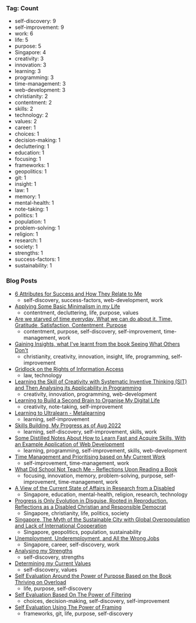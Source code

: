### Tag: Count
- self-discovery: 9
- self-improvement: 9
- work: 6
- life: 5
- purpose: 5
- Singapore: 4
- creativity: 3
- innovation: 3
- learning: 3
- programming: 3
- time-management: 3
- web-development: 3
- christianity: 2
- contentment: 2
- skills: 2
- technology: 2
- values: 2
- career: 1
- choices: 1
- decision-making: 1
- decluttering: 1
- education: 1
- focusing: 1
- frameworks: 1
- geopolitics: 1
- git: 1
- insight: 1
- law: 1
- memory: 1
- mental-health: 1
- note-taking: 1
- politics: 1
- population: 1
- problem-solving: 1
- religion: 1
- research: 1
- society: 1
- strengths: 1
- success-factors: 1
- sustainability: 1

### Blog Posts
* [6 Attributes for Success and How They Relate to Me](https://github.com/maxloosmu/MaxVault/blob/main/6%20Attributes%20for%20Success%20and%20How%20They%20Relate%20to%20Me.md)
    + self-discovery, success-factors, web-development, work
* [Applying Some Basic Minimalism in my Life](https://github.com/maxloosmu/MaxVault/blob/main/Applying%20Some%20Basic%20Minimalism%20in%20my%20Life.md)
    + contentment, decluttering, life, purpose, values
* [Are we starved of time everyday, What we can do about it.  Time, Gratitude, Satisfaction, Contentment, Purpose](https://github.com/maxloosmu/MaxVault/blob/main/Are%20we%20starved%20of%20time%20everyday,%20What%20we%20can%20do%20about%20it.%20Time,%20Gratitude,%20Satisfaction,%20Contentment,%20Purpose.md)
    + contentment, purpose, self-discovery, self-improvement, time-management, work
* [Gaining Insights, what I've learnt from the book Seeing What Others Don't](https://github.com/maxloosmu/MaxVault/blob/main/Gaining%20Insights,%20what%20I've%20learnt%20from%20the%20book%20Seeing%20What%20Others%20Don't.md)
    + christianity, creativity, innovation, insight, life, programming, self-improvement
* [Gridlock on the Rights of Information Access](https://github.com/maxloosmu/MaxVault/blob/main/Gridlock%20on%20the%20Rights%20of%20Information%20Access.md)
    + law, technology
* [Learning the Skill of Creativity with Systematic Inventive Thinking (SIT) and Then Analysing its Applicability in Programming](https://github.com/maxloosmu/MaxVault/blob/main/Learning%20the%20Skill%20of%20Creativity%20with%20Systematic%20Inventive%20Thinking%20(SIT)%20and%20Then%20Analysing%20its%20Applicability%20in%20Programming.md)
    + creativity, innovation, programming, web-development
* [Learning to Build a Second Brain to Organise My Digital Life](https://github.com/maxloosmu/MaxVault/blob/main/Learning%20to%20Build%20a%20Second%20Brain%20to%20Organise%20My%20Digital%20Life.md)
    + creativity, note-taking, self-improvement
* [Learning to Ultralearn - Metalearning](https://github.com/maxloosmu/MaxVault/blob/main/Learning%20to%20Ultralearn%20-%20Metalearning.md)
    + learning, self-improvement
* [Skills Building, My Progress as of Aug 2022](https://github.com/maxloosmu/MaxVault/blob/main/Skills%20Building,%20My%20Progress%20as%20of%20Aug%202022.md)
    + learning, self-discovery, self-improvement, skills, work
* [Some Distilled Notes About How to Learn Fast and Acquire Skills, With an Example Application of Web Development](https://github.com/maxloosmu/MaxVault/blob/main/Some%20Distilled%20Notes%20About%20How%20to%20Learn%20Fast%20and%20Acquire%20Skills,%20With%20an%20Example%20Application%20of%20Web%20Development.md)
    + learning, programming, self-improvement, skills, web-development
* [Time Management and Prioritising based on My Current Work](https://github.com/maxloosmu/MaxVault/blob/main/Time%20Management%20and%20Prioritising%20based%20on%20My%20Current%20Work.md)
    + self-improvement, time-management, work
* [What Did School Not Teach Me - Reflections Upon Reading a Book](https://github.com/maxloosmu/MaxVault/blob/main/What%20Did%20School%20Not%20Teach%20Me%20-%20Reflections%20Upon%20Reading%20a%20Book.md)
    + focusing, innovation, memory, problem-solving, purpose, self-improvement, time-management, work
* [A View of the Current State of Affairs in Research from a Disabled](https://github.com/maxloosmu/MaxVault/blob/main/A%20View%20of%20the%20Current%20State%20of%20Affairs%20in%20Research%20from%20a%20Disabled.md)
    + Singapore, education, mental-health, religion, research, technology
* [Progress is Only Evolution in Disguise, Rooted in Reproduction. Reflections as a Disabled Christian and Responsible Democrat](https://github.com/maxloosmu/MaxVault/blob/main/Progress%20is%20Only%20Evolution%20in%20Disguise,%20Rooted%20in%20Reproduction.%20Reflections%20as%20a%20Disabled%20Christian%20and%20Responsible%20Democrat.md)
    + Singapore, christianity, life, politics, society
* [Singapore, The Myth of the Sustainable City with Global Overpopulation and Lack of International Cooperation](https://github.com/maxloosmu/MaxVault/blob/main/Singapore,%20The%20Myth%20of%20the%20Sustainable%20City%20with%20Global%20Overpopulation%20and%20Lack%20of%20International%20Cooperation.md)
    + Singapore, geopolitics, population, sustainability
* [Unemployment, Underemployment, and All the Wrong Jobs](https://github.com/maxloosmu/MaxVault/blob/main/Unemployment,%20Underemployment,%20and%20All%20the%20Wrong%20Jobs.md)
    + Singapore, career, self-discovery, work
* [Analysing my Strengths](https://github.com/maxloosmu/MaxVault/blob/main/Analysing%20my%20Strengths.md)
    + self-discovery, strengths
* [Determining my Current Values](https://github.com/maxloosmu/MaxVault/blob/main/Determining%20my%20Current%20Values.md)
    + self-discovery, values
* [Self Evaluation Around the Power of Purpose Based on the Book Thriving on Overload](https://github.com/maxloosmu/MaxVault/blob/main/Self%20Evaluation%20Around%20the%20Power%20of%20Purpose%20Based%20on%20the%20Book%20Thriving%20on%20Overload.md)
    + life, purpose, self-discovery
* [Self Evaluation Based On The Power of Filtering](https://github.com/maxloosmu/MaxVault/blob/main/Self%20Evaluation%20Based%20On%20The%20Power%20of%20Filtering.md)
    + choices, decision-making, self-discovery, self-improvement
* [Self Evaluation Using The Power of Framing](https://github.com/maxloosmu/MaxVault/blob/main/Self%20Evaluation%20Using%20The%20Power%20of%20Framing.md)
    + frameworks, git, life, purpose, self-discovery
